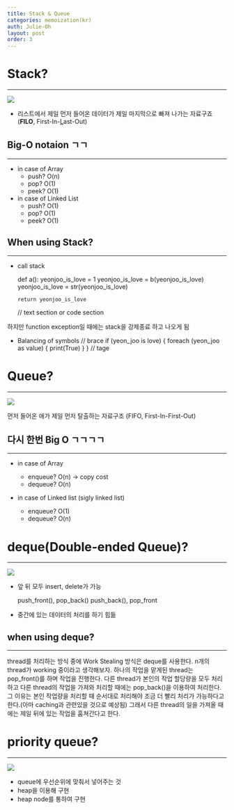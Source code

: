 ```yaml
---
title: Stack & Queue
categories: memoization(kr)
auth: Julie-Oh
layout: post
order: 3
---
```


# Stack?

----------
![](https://i.imgur.com/DaNczdX.png)

- 리스트에서 제일 먼저 들어온 데이터가 제일 마지막으로 빠져 나가는 자료구죠 (**FILO**, First-In-[L](https://i.imgur.com/DaNczdX.png)ast-Out)


## Big-O notaion **ㄱㄱ**
----------
- in case of Array 
    - push? O(n)
    - pop? O(1)
    - peek? O(1)
- in case of Linked List
    - push? O(1)
    - pop? O(1)
    - peek? O(1)
    
## When using Stack?
----------
- call stack


    def a():
      yeonjoo_is_love = 1
      yeonjoo_is_love = b(yeonjoo_is_love)
      yeonjoo_is_love = str(yeonjoo_is_love)
    
      return yeonjoo_is_love
    
    // text section or code section

하지만 function exception일 때에는 stack을 강제종료 하고 나오게 됨


- Balancing of symbols
    // brace
    if (yeon_joo is love) {
      foreach (yeon_joo as value) {
        print(True)
      }
    }
    // tage
    <html>
      <body>
        <a href="www.naver.com"></a>
      </body>
    <html>

  


# Queue?
----------
![](https://i.imgur.com/GXkBmm4.png)


먼저 들어온 애가 제일 먼저 탈출하는 자료구조 (FIFO, First-In-First-Out)


## 다시 한번 Big O ㄱㄱㄱㄱ
----------
- in case of Array
    - enqueue? O(n) → copy cost
    - dequeue? O(n)


- in case of Linked list (sigly linked list)
    - enqueue? O(1)
    - dequeue? O(n)


# deque(Double-ended Queue)?
----------
![](https://iq.opengenus.org/content/images/2018/05/image.PNG)

- 앞 뒤 모두 insert, delete가 가능 


    push_front(), pop_back()
    push_back(), pop_front


- 중간에 있는 데이터의 처리를 하기 힘듦


## when using deque?
----------

thread를 처리하는 방식 중에 Work Stealing 방식은 deque를 사용한다.
n개의 thread가 working 중이라고 생각해보자.
하나의 작업을 맡게된 thread는 pop_front()를 하며 작업을 진행한다.
다른 thread가 본인의 작업 할당량을 모두 처리하고 다른 thread의 작업을 가져와 처리할 때에는 pop_back()을 이용하여 처리한다.
그 이유는 본인 작업량을 처리할 때 순서대로 처리해야 조금 더 빨리 처리가 가능하다고 한다.(아마 caching과 관련있을 것으로 예상됨)
그래서 다른 thread의 일을 가져올 때에는 제일 뒤에 있는 작업을 훔쳐간다고 한다.



# priority queue?
----------
![](https://paper-attachments.dropbox.com/s_8F0042FFAF772395452B5E201CE700C71144FC764C3A6731586CB9E606B62256_1557639020003_image.png)

- queue에 우선순위에 맞춰서 넣어주는 것
- heap을 이용해 구현
- heap node를 통하여 구현